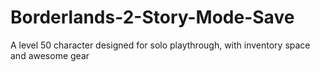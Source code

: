# Borderlands-2-Story-Mode-Save
A level 50 character designed for solo playthrough, with inventory space and awesome gear
